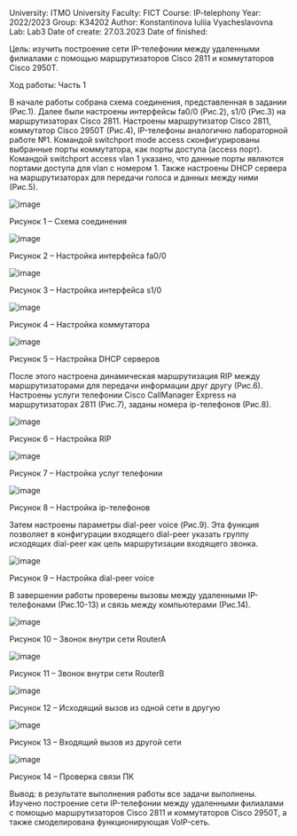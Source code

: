 University: ITMO University Faculty: FICT Course: IP-telephony Year: 2022/2023 Group: K34202 Author: Konstantinova Iuliia Vyacheslavovna Lab: Lab3 Date of create: 27.03.2023 Date of finished:

Цель: изучить построение сети IP-телефонии между удаленными филиалами с помощью маршрутизаторов Cisco 2811 и коммутаторов Cisco 2950Т.

Ход работы:
Часть 1

В начале работы собрана схема соединения, представленная в задании (Рис.1). Далее были настроены интерфейсы fa0/0 (Рис.2), s1/0 (Рис.3) на маршрутизаторах Cisco 2811. Настроены маршрутизатор Cisco 2811, коммутатор Cisco 2950Т (Рис.4), IP-телефоны аналогично лабораторной работе №1. Командой switchport mode access сконфигурированы выбранные порты коммутатора, как порты доступа (access порт). Командой switchport access vlan 1 указано, что данные порты являются портами доступа для vlan с номером 1.
 Также настроены DHCP сервера на маршрутизаторах для передачи голоса и данных между ними (Рис.5).
 
 ![image](https://user-images.githubusercontent.com/90499135/227979130-238d1f2c-1231-477d-aa78-c1cf8d63f8aa.png)

Рисунок 1 – Схема соединения
 
 ![image](https://user-images.githubusercontent.com/90499135/227979265-26c61309-9e28-46e1-ae4d-3ca393acf75b.png)

Рисунок 2 – Настройка интерфейса fa0/0
 
 ![image](https://user-images.githubusercontent.com/90499135/227979306-0eed9d99-9366-4fc6-9648-88fc024102a2.png)

Рисунок 3 – Настройка интерфейса s1/0
 
 ![image](https://user-images.githubusercontent.com/90499135/227979341-0d2274cd-c182-4eeb-8298-bfca64585d03.png)

Рисунок 4 – Настройка коммутатора 

 ![image](https://user-images.githubusercontent.com/90499135/227979374-d7ed694c-2ce0-4a69-8a28-5a5cd7215d21.png)

Рисунок 5 – Настройка DHCP серверов

После этого настроена динамическая маршрутизация RIP между маршрутизаторами для передачи информации друг другу (Рис.6). Настроены услуги телефонии Cisco CallManager Express на маршрутизаторах 2811 (Рис.7), заданы номера ip-телефонов (Рис.8).
 
 ![image](https://user-images.githubusercontent.com/90499135/227979445-c304cb55-f044-49e9-acd4-51f4c17bde3b.png)

Рисунок 6 – Настройка RIP
 
 ![image](https://user-images.githubusercontent.com/90499135/227979510-3eb804bf-4613-4c22-9ad5-bc7fe05fcd83.png)

Рисунок 7 – Настройка услуг телефонии
 
 ![image](https://user-images.githubusercontent.com/90499135/227979562-8bc1acb6-f6f5-4f2e-9205-1bdb0c2874b9.png)

Рисунок 8 – Настройка ip-телефонов

Затем настроены параметры dial-peer voice (Рис.9). Эта функция позволяет в конфигурации входящего dial-peer указать группу исходящих dial-peer как цель маршрутизации входящего звонка.
 
 ![image](https://user-images.githubusercontent.com/90499135/227979638-6e80656a-4b06-4711-8938-6d0dad69351a.png)

Рисунок 9 – Настройка dial-peer voice

В завершении работы проверены вызовы между удаленными IP-телефонами (Рис.10-13) и связь между компьютерами (Рис.14).
 
 ![image](https://user-images.githubusercontent.com/90499135/227979692-12037e38-ca2b-42a9-b4a3-975ef41cbfa7.png)

Рисунок 10 – Звонок внутри сети RouterA
 
 ![image](https://user-images.githubusercontent.com/90499135/227979735-059892ee-6b4f-490a-b2cc-c103c629053f.png)

Рисунок 11 – Звонок внутри сети RouterВ
 
 ![image](https://user-images.githubusercontent.com/90499135/227979767-6524c8b6-8082-411f-b74a-cfdfca8cd0aa.png)

Рисунок 12 – Исходящий вызов из одной сети в другую
 
 ![image](https://user-images.githubusercontent.com/90499135/227979822-9af2b6ca-d4a2-4a35-99c4-b7bc73ff6e45.png)

Рисунок 13 – Входящий вызов из другой сети

 ![image](https://user-images.githubusercontent.com/90499135/228002668-a34defe7-938e-4ac2-9695-d56348f7511c.png)

Рисунок 14 – Проверка связи ПК

Вывод: в результате выполнения работы все задачи выполнены. Изучено построение сети IP-телефонии между удаленными филиалами с помощью маршрутизаторов Cisco 2811 и коммутаторов Cisco 2950Т, а также смоделирована функционирующая VoIP-сеть.
